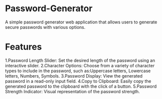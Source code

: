 # Password-Generator
A simple password generator web application that allows users to generate secure passwords with various options.

# Features
1.Password Length Slider: Set the desired length of the password using an interactive slider.
2.Character Options: Choose from a variety of character types to include in the password, such as:Uppercase letters, Lowercase letters, Numbers, Symbols.
3.Password Display: View the generated password in a read-only input field.
4.Copy to Clipboard: Easily copy the generated password to the clipboard with the click of a button.
5.Password Strength Indicator: Visual representation of the password strength.
